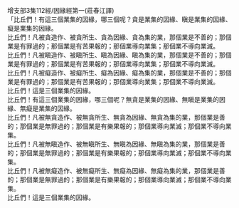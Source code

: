 增支部3集112經/因緣經第一(莊春江譯)  
「比丘們！有這三個業集的因緣，哪三個呢？貪是業集的因緣、瞋是業集的因緣、癡是業集的因緣。  
比丘們！凡被貪造作、被貪所生、貪為因緣、貪為集的業，那個業是不善的；那個業是有罪過的；那個業是有苦果報的；那個業導向業集；那個業不導向業滅。  
比丘們！凡被瞋造作、被瞋所生、瞋為因緣、瞋為集的業，那個業是不善的；那個業是有罪過的；那個業是有苦果報的；那個業導向業集；那個業不導向業滅。  
比丘們！凡被癡造作、被癡所生、癡為因緣、癡為集的業，那個業是不善的；那個業是有罪過的；那個業是有苦果報的；那個業導向業集；那個業不導向業滅。  
比丘們！這是三個業集的因緣。  
比丘們！有這三個業集的因緣，哪三個呢？無貪是業集的因緣、無瞋是業集的因緣、無癡是業集的因緣。  
比丘們！凡被無貪造作、被無貪所生、無貪為因緣、無貪為集的業，那個業是善的；那個業是無罪過的；那個業是有樂果報的；那個業導向業滅；那個業不導向業集。  
比丘們！凡被無瞋造作、被無瞋所生、無瞋為因緣、無瞋為集的業，那個業是善的；那個業是無罪過的；那個業是有樂果報的；那個業導向業滅；那個業不導向業集。  
比丘們！凡被無癡造作、被無癡所生、無癡為因緣、無癡為集的業，那個業是善的；那個業是無罪過的；那個業是有樂果報的；那個業導向業滅；那個業不導向業集。  
比丘們！這是三個業集的因緣。  
  
  
